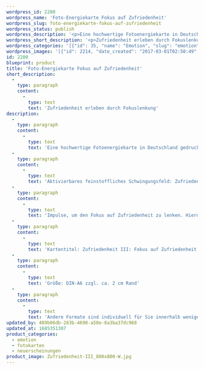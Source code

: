 ```yaml
---
wordpress_id: 2200
wordpress_name: 'Foto-Energiekarte Fokus auf Zufriedenheit'
wordpress_slug: foto-energiekarte-fokus-auf-zufriedenheit
wordpress_status: publish
wordpress_description: '<p>Eine hochwertige Fotoenergiekarte in Deutschland gedruckt und in Handarbeit laminiert. Sie ist in Postkartengröße (DIN-A6) gut zu transportieren und kann auch auf den Körper aufgelegt werden.</p><p>Aktivierbares feinstoffliches Schwingungsfeld: <span class="s1">Zufriedenheit - Fokus - Wahrnehmung - Erleben</span>.<br />Impulse, um den Fokus auf Zufriedenheit zu lenken. Hierdurch kann der Zustand der Zufriedenheit intensiver wahrgenommen und erlebt werden.</p><p>Kartentitel: Zufriedenheit III: <span class="s1">Fokus auf Zufriedenheit. Reihe: Zufriedenheit. </span>Schwingungsebene: Grün.</p><p>Größe: DIN-A6 zzgl. ca. 2 cm Rand<br />Andere Formate sind individuell für Sie innerhalb weniger Tage herstellbar. Bitte kontaktieren Sie uns hierfür unter <a href="mailto:info@elvedenverlag.de">info@elvedenverlag.de</a>.</p><p><a href="https://my.feenbaum.de/anwendung-energiebilder-foto-laminiert/">Anwendungshinweise</a>      <a href="https://my.feenbaum.de/produktinformationen-fotokarten/">Produktinformationen</a></p>'
wordpress_short_description: '<p>Zufriedenheit erleben durch Fokuslenkung<br /><em>Hinweis: Das Wasserzeichen „Elveden Verlag Energiebild“ wird nicht mit gedruckt</em></p>'
wordpress_categories: '[{"id": 35, "name": "Emotion", "slug": "emotion"}, {"id": 23, "name": "Fotokarten", "slug": "fotokarten"}, {"id": 66, "name": "Neuerscheinungen", "slug": "neuerscheinungen"}]'
wordpress_images: '[{"id": 2214, "date_created": "2017-03-01T02:50:49", "date_created_gmt": "2017-03-01T00:50:49", "date_modified": "2017-03-01T02:50:49", "date_modified_gmt": "2017-03-01T00:50:49", "src": "https://my.feenbaum.de/wp-content/uploads/2017/02/Zufriedenheit-III_800x800-W.jpg", "name": "Zufriedenheit-III_800x800-W", "alt": ""}]'
id: 2200
blueprint: product
title: 'Foto-Energiekarte Fokus auf Zufriedenheit'
short_description:
  -
    type: paragraph
    content:
      -
        type: text
        text: 'Zufriedenheit erleben durch Fokuslenkung'
description:
  -
    type: paragraph
    content:
      -
        type: text
        text: 'Eine hochwertige Fotoenergiekarte in Deutschland gedruckt und in Handarbeit laminiert. Sie ist in Postkartengröße (DIN-A6) gut zu transportieren und kann auch auf den Körper aufgelegt werden.'
  -
    type: paragraph
    content:
      -
        type: text
        text: 'Aktivierbares feinstoffliches Schwingungsfeld: Zufriedenheit - Fokus - Wahrnehmung - Erleben.'
  -
    type: paragraph
    content:
      -
        type: text
        text: 'Impulse, um den Fokus auf Zufriedenheit zu lenken. Hierdurch kann der Zustand der Zufriedenheit intensiver wahrgenommen und erlebt werden.'
  -
    type: paragraph
    content:
      -
        type: text
        text: 'Kartentitel: Zufriedenheit III: Fokus auf Zufriedenheit. Reihe: Zufriedenheit. Schwingungsebene: Grün.'
  -
    type: paragraph
    content:
      -
        type: text
        text: 'Größe: DIN-A6 zzgl. ca. 2 cm Rand'
  -
    type: paragraph
    content:
      -
        type: text
        text: 'Andere Formate sind individuell für Sie innerhalb weniger Tage herstellbar. Bitte kontaktieren Sie uns hierfür unter info@elvedenverlag.de.'
updated_by: 489b06db-283b-4690-a50e-8a3ba37dc968
updated_at: 1685351307
product_categories:
  - emotion
  - fotokarten
  - neuerscheinungen
product_image: Zufriedenheit-III_800x800-W.jpg
---
```

